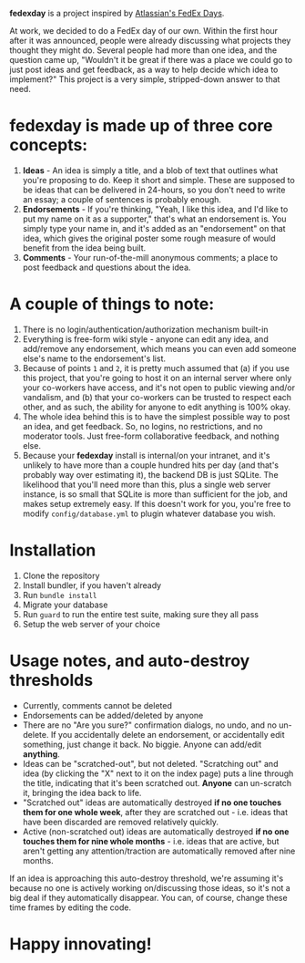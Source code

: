 **fedexday** is a project inspired by [Atlassian's FedEx Days](http://confluence.atlassian.com/display/DEV/Atlassian+FedEx+Days).

At work, we decided to do a FedEx day of our own. Within the first hour after it was announced, people were already discussing what projects they thought they might do. Several people had more than one idea, and the question came up, "Wouldn't it be great if there was a place we could go to just post ideas and get feedback, as a way to help decide which idea to implement?" This project is a very simple, stripped-down answer to that need.

**fedexday** is made up of three core concepts:
===============================================

1. **Ideas** - An idea is simply a title, and a blob of text that outlines what you're proposing to do. Keep it short and simple. These are supposed to be ideas that can be delivered in 24-hours, so you don't need to write an essay; a couple of sentences is probably enough.
2. **Endorsements** - If you're thinking, "Yeah, I like this idea, and I'd like to put my name on it as a supporter," that's what an endorsement is. You simply type your name in, and it's added as an "endorsement" on that idea, which gives the original poster some rough measure of would benefit from the idea being built.
3. **Comments** - Your run-of-the-mill anonymous comments; a place to post feedback and questions about the idea.

A couple of things to note:
===========================

1. There is no login/authentication/authorization mechanism built-in
2. Everything is free-form wiki style - anyone can edit any idea, and add/remove any endorsement, which means you can even add someone else's name to the endorsement's list.
3. Because of points `1` and `2`, it is pretty much assumed that (a) if you use this project, that you're going to host it on an internal server where only your co-workers have access, and it's not open to public viewing and/or vandalism, and (b) that your co-workers can be trusted to respect each other, and as such, the ability for anyone to edit anything is 100% okay.
4. The whole idea behind this is to have the simplest possible way to post an idea, and get feedback. So, no logins, no restrictions, and no moderator tools. Just free-form collaborative feedback, and nothing else.
5. Because your **fedexday** install is internal/on your intranet, and it's unlikely to have more than a couple hundred hits per day (and that's probably way over estimating it), the backend DB is just SQLite. The likelihood that you'll need more than this, plus a single web server instance, is so small that SQLite is more than sufficient for the job, and makes setup extremely easy. If this doesn't work for you, you're free to modify `config/database.yml` to plugin whatever database you wish.

Installation
============

1. Clone the repository
2. Install bundler, if you haven't already
3. Run `bundle install`
4. Migrate your database
5. Run `guard` to run the entire test suite, making sure they all pass
6. Setup the web server of your choice

Usage notes, and auto-destroy thresholds
========================================

* Currently, comments cannot be deleted
* Endorsements can be added/deleted by anyone
* There are no "Are you sure?" confirmation dialogs, no undo, and no un-delete. If you accidentally delete an endorsement, or accidentally edit something, just change it back. No biggie. Anyone can add/edit **anything**.
* Ideas can be "scratched-out", but not deleted. "Scratching out" and idea (by clicking the "X" next to it on the index page) puts a line through the title, indicating that it's been scratched out. **Anyone** can un-scratch it, bringing the idea back to life.
* "Scratched out" ideas are automatically destroyed **if no one touches them for one whole week**, after they are scratched out - i.e. ideas that have been discarded are removed relatively quickly.
* Active (non-scratched out) ideas are automatically destroyed **if no one touches them for nine whole months** - i.e. ideas that are active, but aren't getting any attention/traction are automatically removed after nine months.

If an idea is approaching this auto-destroy threshold, we're assuming it's because no one is actively working on/discussing those ideas, so it's not a big deal if they automatically disappear. You can, of course, change these time frames by editing the code.

Happy innovating!
=================
